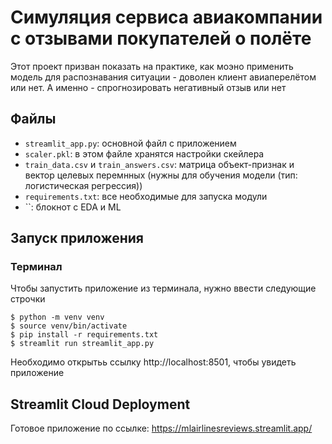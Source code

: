 # Симуляция сервиса авиакомпании с отзывами покупателей о полёте

Этот проект призван показать на практике, как моэно применить модель для распознавания 
ситуации - доволен клиент авиаперелётом или нет. А именно - спрогнозировать 
негативный отзыв или нет

## Файлы

- `streamlit_app.py`: основной файл с приложением
- `scaler.pkl`: в этом файле хранятся настройки скейлера
- `train_data.csv` и `train_answers.csv`: матрица объект-признак и вектор целевых перемнных (нужны для обучения модели (тип: логистическая регрессия))
- `requirements.txt`: все необходимые для запуска модули
- ``: блокнот с EDA и ML

## Запуск приложения

### Терминал

Чтобы запустить приложение из терминала, нужно ввести следующие строчки

```shell
$ python -m venv venv
$ source venv/bin/activate
$ pip install -r requirements.txt
$ streamlit run streamlit_app.py
```
Необходимо открытьь ссылку http://localhost:8501, чтобы увидеть приложение

## Streamlit Cloud Deployment

Готовое приложение по ссылке: https://mlairlinesreviews.streamlit.app/
